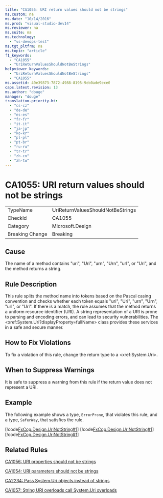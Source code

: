 ```yaml
---
title: "CA1055: URI return values should not be strings"
ms.custom: na
ms.date: "10/14/2016"
ms.prod: "visual-studio-dev14"
ms.reviewer: na
ms.suite: na
ms.technology: 
  - "vs-devops-test"
ms.tgt_pltfrm: na
ms.topic: "article"
f1_keywords: 
  - "CA1055"
  - "UriReturnValuesShouldNotBeStrings"
helpviewer_keywords: 
  - "UriReturnValuesShouldNotBeStrings"
  - "CA1055"
ms.assetid: 40e39873-7872-4988-8195-9eb0ade9ece0
caps.latest.revision: 13
ms.author: "douge"
manager: "douge"
translation.priority.ht: 
  - "cs-cz"
  - "de-de"
  - "es-es"
  - "fr-fr"
  - "it-it"
  - "ja-jp"
  - "ko-kr"
  - "pl-pl"
  - "pt-br"
  - "ru-ru"
  - "tr-tr"
  - "zh-cn"
  - "zh-tw"
---
```

# CA1055: URI return values should not be strings
|||  
|-|-|  
|TypeName|UriReturnValuesShouldNotBeStrings|  
|CheckId|CA1055|  
|Category|Microsoft.Design|  
|Breaking Change|Breaking|  
  
## Cause  
 The name of a method contains "uri", "Uri", "urn", "Urn", "url", or "Url", and the method returns a string.  
  
## Rule Description  
 This rule splits the method name into tokens based on the Pascal casing convention and checks whether each token equals "uri", "Uri", "urn", "Urn", "url", or "Url". If there is a match, the rule assumes that the method returns a uniform resource identifier (URI). A string representation of a URI is prone to parsing and encoding errors, and can lead to security vulnerabilities. The \<xref:System.Uri?displayProperty=fullName> class provides these services in a safe and secure manner.  
  
## How to Fix Violations  
 To fix a violation of this rule, change the return type to a \<xref:System.Uri>.  
  
## When to Suppress Warnings  
 It is safe to suppress a warning from this rule if the return value does not represent a URI.  
  
## Example  
 The following example shows a type, `ErrorProne`, that violates this rule, and a type, `SaferWay`, that satisfies the rule.  
  
 [!code[FxCop.Design.UriNotString#1](../codequality/codesnippet/CSharp/ca1055--uri-return-values-should-not-be-strings_1.cs)]
[!code[FxCop.Design.UriNotString#1](../codequality/codesnippet/VisualBasic/ca1055--uri-return-values-should-not-be-strings_1.vb)]
[!code[FxCop.Design.UriNotString#1](../codequality/codesnippet/CPP/ca1055--uri-return-values-should-not-be-strings_1.cpp)]  
  
## Related Rules  
 [CA1056: URI properties should not be strings](../codequality/ca1056--uri-properties-should-not-be-strings.md)  
  
 [CA1054: URI parameters should not be strings](../codequality/ca1054--uri-parameters-should-not-be-strings.md)  
  
 [CA2234: Pass System.Uri objects instead of strings](../codequality/ca2234--pass-system.uri-objects-instead-of-strings.md)  
  
 [CA1057: String URI overloads call System.Uri overloads](../codequality/ca1057--string-uri-overloads-call-system.uri-overloads.md)